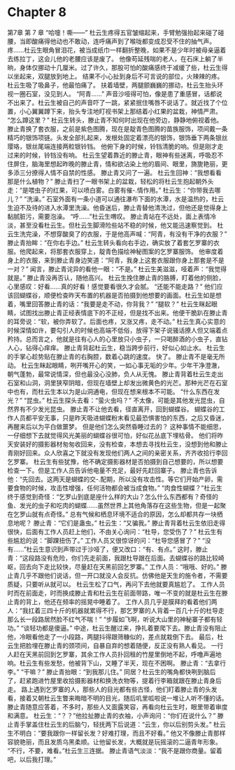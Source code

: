 # Chapter 8

第7章 第 7 章
“哈嚏！嘶——”
杜云生疼得五官皱缩起来，手臂勉强抬起来碰了碰腰，当即酸痛得他动也不敢动，连呼痛声到了喉咙都变成忍受不住的抽气声。
疼……杜云生眼角冒泪花，被当成纸巾一样翻折整晚，如果不是少年时被母亲逼着去练拉丁，这会儿他的老腰应该是废了。
他像苟延残喘的老人，在石床上躺了半晌，身体仅挪动十几厘米。过了许久，那股可怕的酸痛感终于减缓了些，杜云生得以坐起来，双腿放到地上。
结果不小心扯到身后不可言说的部位，火辣辣的疼。
杜云生吸了吸鼻子，他最怕痛了。
扶着墙壁，两腿颤巍巍的挪动，杜云生抬头环视一圈石室，没见到人。
“阿青……”
声音沙哑得可怕，像是患了重感冒，话都说不出来了。杜云生被自己的声音吓了一跳，紧紧抿住嘴唇不说话了。就近找了个位置，小心翼翼蹲下来，抬头专注地盯视书架上那结着小红果的盆栽，神情严肃。
“怎么蹲这里？”
杜云生转头，滕止青不知何时出现在他旁边，静静地俯视着他。
滕止青换了套衣服，之前是紫色图腾，现在是靛青色图腾的苗族服饰，项间戴一条精巧的银饰项链。头发全部扎起来，发根处固定着漂亮的银饰，银饰垂下两条银丝璎珞，银丝尾端连接两粒银铃铛。
他俯下身的时候，铃铛清脆的响。但是刚才走过来的时候，铃铛没有响。
杜云生望着靠近的滕止青，眼神有些迷离，呼吸忍不住屏住，脑海里想起昨晚的滕止青，情和欲沾染上他的眉间、眼里，旖旎艳丽，更多添三分撩得人情不自禁的性感。
滕止青又问了一遍。
杜云生回神：“我想看看那是什么植物？”
滕止青扫了一眼书架上的盆栽，轻松的将杜云生抱起朝外头走：“是喂虫子的红果，可以喷白雾。白雾有催-.情作用。”
杜云生：“你带我去哪儿？”
“洗澡。”
石室外面有一条小道可以通往瀑布下面的水潭，水是温热的，杜云生迫不及待的进入水潭里洗澡。他昏迷后，滕止青替他清洗过，但他还是觉得身上黏腻脏污，需要泡澡。
“呼……”杜云生喟叹。
滕止青站在不远处，面上表情冷淡，甚至没看杜云生。但杜云生脚滑险些站不稳的时候，他又能迅速察觉到。
杜云生洗完澡，不想穿酸臭了的衣服，于是他高声喊：“阿青，有没有干净的衣服？”
滕止青抬眸：“在你右手边。”
杜云生转头看向右手边，确实放了着套乞罗寨的衣服。他爬起来，将那套衣服穿上，靛青色描绘神秘图案的乞罗寨服饰。
他审度着身上的衣服，来到滕止青身边笑道：“阿青，我身上这套衣服跟你身上那套是不是一对？”
闻言，滕止青诧异的看他一眼：“不是。”
杜云生美滋滋，哑着声：“我觉得就是。”
滕止青没再否认，随他高兴。
杜云生挽住滕止青的胳膊，盯着他的侧脸，心里感叹：好看……真的好看！感觉要看很久才会腻。
“还能不能走路？”
他们应该回蝴蝶谷，顺便检查昨天布置的机器是否拍摄到他想要的画面。杜云生如是想着，嘴里回答滕止青的话：“我要是走不动，你背我？”
“腿软？”
杜云生眯起眼睛，试图找出滕止青正经表情底下的不正经，但是找不出来。他便干脆趴在滕止青的耳旁说：“软，被你弄软了。后面也疼，又涨又疼，走不动。”
杜云生真心实意的时候深情如许，要勾引人的时候也高端不低俗，放得下架子说骚话撩人但又端着点矜持。总而言之，他就是往有心人的心里放只小虫子，一只喝醉酒的小虫子，直钻人心，钻得心痒痒。
滕止青背起杜云生，稳当跨步前行，好似心如止水。
杜云生的手掌心趁势贴在滕止青的右胸腔，数着心跳的速度。
快了。
滕止青不是毫无所动。
杜云生眯起眼睛，咧开嘴开心的笑，一如心事无垢的少年。少年干净澄澈，朝气蓬勃，最常说情深，但也最没心没肺，负人从无愧。
滕止青背着杜云生走出石室和山洞，洞里狭窄阴暗，但现在墙壁上却发出微黄色的光芒。那种光芒在石室中也有，而杜云生本以为是山洞通电，但现在想来根本不可能。
“什么东西在发光？”
“昆虫。”
杜云生探头去看：“萤火虫吗？”
不太像，可能是其他发光昆虫，自然界有不少发光昆虫。
滕止青不让他去看，径直离开，回到蝴蝶谷。
蝴蝶谷的工作人员都平安无事，只是昨天吸进蝴蝶粉末看见最恐惧害怕的东西，之后又昏迷，再醒来后以为平白做噩梦。
但是他们怎么突然昏睡过去的？
这种事情不能细思，一仔细想下去就觉得风光美丽的蝴蝶谷很可怕，好似花丛底下埋枯骨。
他们将昨天安装好的摄影器材匆匆收回来，没有检查，本想去寻找杜云生，没想到他和滕止青刚好回来。众人欣喜之下就没有发现他们两人之间的亲密关系，齐齐收拾行李回乞罗寨。
杜云生有些犹豫，他不确定摄影器材是否拍摄到自己想要的，所以想要检查一下。但是工作人员告诉他电量不充足，最好先赶回寨子。
滕止青也告诉他：“先回去。这两天是蝴蝶的交-.配期，所以没有攻击性。等它们开始产卵，需要食物的时候，攻击性增强，任何活物都会被当成食物。”
“肉食性蝴蝶？”杜云生终于感觉到奇怪：“乞罗山到底是座什么样的大山？怎么什么东西都有？奇怪的鱼、发光的虫子和吃肉的蝴蝶……虽然世界上其他角落存在这些生物，但是一起聚在乞罗山就有点奇怪。”
总有气候和栖息环境不适合的原因，怎么却都共存一块栖息地呢？
滕止青：“它们是蛊虫。”
杜云生：“又骗我。”
滕止青背着杜云生依旧走得很快，后面有工作人员赶上他们，不由关心询问：“杜导，您受伤了？”
杜云生有些尴尬的说：“脚踝扭伤了。”
工作人员又很惊讶的问：“杜导您感冒了？”
“没有……”杜云生意识到声带过于沙哑了，便又改口：“有、有点。”
这时，滕止青：“这段路没有危险，你们先走前面，我跟杜导跟在后面。去蝴蝶谷的路比较崎岖，回去向下走比较快，尽量赶在天黑前回乞罗寨。”
工作人员：“哦哦、好的。”
滕止青几乎不跟他们说话，但一开口就没人会反抗。仿佛他是天生的施令者，不需要质疑，只要听从就可以。
杜云生松了口气，再问下去他就要真尴尬了。
工作人员时而在前面走，时而换成滕止青和杜云生在前面带路，唯一不变的就是杜云生在滕止青的背上，他还在频率的摇晃中睡着了。
工作人员几乎是膜拜的看着他们两人：“我扛着三四十斤的机器就累得不行，那乞罗寨的人背着一百几十斤的杜导走那么长一段路居然脸不红气不喘！”
“步履如飞啊，听说大山里的神秘寨子都有轻功。”
“谈轻功都是傻逼。”
中途，杜云生醒过来，挣扎着要爬下去。滕止青没有阻止他，冷眼看他走了一小段路，两腿抖得跟筛糠似的，差点就栽倒下去。
最后，杜云生把脸埋在滕止青的颈项间，自暴自弃的想着随便，反正没有熟人看见。
一行人赶在天黑前回到乞罗寨，其余工作人员扑回租的竹屋里倒地不起，呼噜声遍地响。杜云生有些发愁，他被背下山，又睡了半天，现在不困啊。
滕止青：“去拿行李。”
“干嘛？”
滕止青抬眼：“到我那儿住。”
同居？杜云生的嘴角都快咧到脑后了，赶紧跑进竹屋里收拾摄影器材和换洗衣物等，提着行李箱就跟在滕止青身后走。
路上遇到乞罗寨的人，那些人的目光都有些古怪，他们盯着滕止青的头发看，接着又朝杜云生瞥来晦暗不明的目光，随后叽里呱啦说一堆让人听不懂的话。
滕止青随意应答着，不多时，那些人又面露笑容，再看向杜云生时，眼里带着审度和满意。
杜云生：“？？”他拉扯滕止青的衣袖，小声询问：“你们在说什么？”
滕止青手掌盖住杜云生的后脑勺，轻抚两下后说道：“云生，你以后别剪头发。”
杜云生不明白：“要我跟你一样留长发？好难打理，而且不好看。”
他又不像滕止青那样容貌艳丽，而且发质乌黑柔顺。让他留长发，大概就是玩摇滚的二逼青年形象。
“不行，不要，难看。”杜云生三连据。
滕止青语气淡淡：“我不是跟你商量。留着吧，以后我打理。”